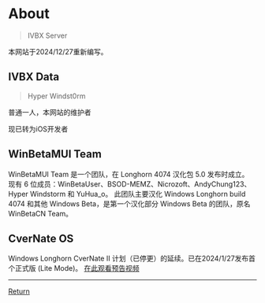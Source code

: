 # About
>IVBX Server

本网站于2024/12/27重新编写。

## IVBX Data
>Hyper Windst0rm

普通一人，本网站的维护者

现已转为iOS开发者

## WinBetaMUI Team

WinBetaMUI Team 是一个团队，在 Longhorn 4074 汉化包 5.0 发布时成立。
现有 6 位成员：WinBetaUser、BSOD-MEMZ、Nicrozoft、AndyChung123、Hyper Windstorm 和 YuHua_o。
此团队主要汉化 Windows Longhorn build 4074 和其他 Windows Beta，是第一个汉化部分 Windows Beta 的团队，原名 WinBetaCN Team。

## CverNate OS

Windows Longhorn CverNate II 计划（已停更）的延续。已在2024/1/27发布首个正式版 (Lite Mode)。
[在此观看预告视频](https://www.bilibili.com/video/BV1wT4y1h7K2/)

***

[Return](/..)

